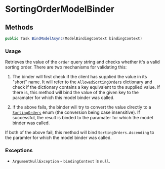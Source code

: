﻿# SortingOrderModelBinder


## Methods
```cs
public Task BindModelAsync(ModelBindingContext bindingContext)
```

### Usage
Retrieves the value of the ``order`` query string and checks whether it's a valid sorting order. There are two mechanisms for validating this:

1) The binder will first check if the client has supplied the value in its "short" name. It will refer to the [``AllowedSortingOrders``](https://github.com/RyotaMitaraiWeb/QuizWorld/blob/master/QuizWorld.Common/Constants/Sorting/AllowedSortingOptions.cs) dictionary and check if the dictionary contains a key equivalent to the supplied value. If there is, this method will bind the value of the given key to the paramater for which this model binder was called.

2) If the above fails, the binder will try to convert the value directly to a [``SortingOrders``](https://github.com/RyotaMitaraiWeb/QuizWorld/blob/master/QuizWorld.Common/Constants/Sorting/SortingOrders.cs) enum (the conversion being case insensitive). If successful, the result is binded to the paramater for which the model binder was called.

If both of the above fail, this method will bind ``SortingOrders.Ascending`` to the paramter for which the model binder was called.

### Exceptions
- ``ArgumentNullException`` - ``bindingContext`` is ``null``.
